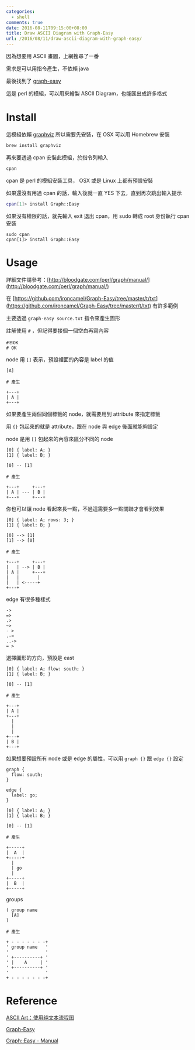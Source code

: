 ```yaml
---
categories:
  - shell
comments: true
date: 2016-08-11T09:15:00+08:00
title: Draw ASCII Diagram with Graph-Easy
url: /2016/08/11/draw-ascii-diagram-with-graph-easy/
---
```


因為想要用 ASCII 畫圖，上網搜尋了一番

需求是可以用指令產生，不依賴 java

最後找到了 [graph-easy](https://github.com/ironcamel/Graph-Easy)

這是 perl 的模組，可以用來繪製 ASCII Diagram，也能匯出成許多格式

<!--more-->

# Install

這模組依賴 [graphviz](http://www.graphviz.org/) 所以需要先安裝，在 OSX 可以用 Homebrew 安裝

```bash
brew install graphviz
```

再來要透過 cpan 安裝此模組，於指令列輸入

```bash
cpan
```
cpan 是 perl 的模組安裝工具， OSX 或是 Linux 上都有預設安裝

如果還沒有用過 cpan 的話，輸入後就一直 YES 下去，直到再次跳出輸入提示

```bash
cpan[1]> install Graph::Easy
```

如果沒有權限的話，就先輸入 exit 退出 cpan，用 sudo 轉成 root 身份執行 cpan 安裝

```
sudo cpan
cpan[1]> install Graph::Easy
```

# Usage

詳細文件請參考：[http://bloodgate.com/perl/graph/manual/](http://bloodgate.com/perl/graph/manual/)

在 [https://github.com/ironcamel/Graph-Easy/tree/master/t/txt](https://github.com/ironcamel/Graph-Easy/tree/master/t/txt) 有許多範例

主要透過 `graph-easy source.txt` 指令來產生圖形

註解使用 `#` ，但記得要接個一個空白再寫內容

```
#不OK
# OK
```

node 用 `[]` 表示，預設裡面的內容是 label 的值

```
[A]

# 產生

+---+
| A |
+---+
```

如果要產生兩個同個標籤的 node，就需要用到 attribute 來指定標籤

用 `{}` 包起來的就是 attribute，跟在 node 與 edge 後面就能夠設定

node 是用 `[]` 包起來的內容來區分不同的 node

```
[0] { label: A; }
[1] { label: B; }

[0] -- [1]

# 產生

+---+     +---+
| A | --- | B |
+---+     +---+
```

你也可以讓 node 看起來長一點，不過這需要多一點關聯才會看到效果

```
[0] { label: A; rows: 3; }
[1] { label: B; }

[0] --> [1]
[1] --> [0]

# 產生

+---+     +---+
|   | --> | B |
| A |     +---+
|   |       |
|   | <-----+
+---+
```

edge 有很多種樣式

```
->              
=>              
.>              
~>              
- >             
.->             
..->            
= >             
```

選擇圖形的方向，預設是 east

```
[0] { label: A; flow: south; }
[1] { label: B; }

[0] -- [1]

# 產生

+---+
| A |
+---+
  |
  |
  |
+---+
| B |
+---+
```

如果想要預設所有 node 或是 edge 的屬性，可以用 `graph {}` 跟 `edge {}` 設定

```
graph {
  flow: south;
}

edge {
  label: go;
}

[0] { label: A; }
[1] { label: B; }

[0] -- [1]

# 產生

+-----+
|  A  |
+-----+
  |
  | go
  |
+-----+
|  B  |
+-----+
```

groups

```
( group name
  [A]
)

# 產生

+ - - - - - - -+
' group name   '
'              '
' +----------+ '
' |    A     | '
' +----------+ '
'              '
+ - - - - - - -+
```

# Reference

[ASCII Art：使用纯文本流程图](http://weishu.me/2016/01/03/use-pure-ascii-present-graph/)

[Graph-Easy](https://github.com/ironcamel/Graph-Easy)

[Graph::Easy - Manual](http://bloodgate.com/perl/graph/manual/)

